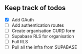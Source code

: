 ## Keep track of todos 
- [x] Add GAuth
- [ ] Add authentication routes
- [ ] Create organisation CURD form
- [ ] Supabase RLS for organisation
- [ ] Full RLS
- [ ] Pull all the infra from SUPABASE
